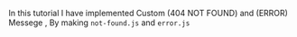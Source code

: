 In this tutorial I have implemented Custom (404 NOT FOUND) and (ERROR) Messege , By making `not-found.js` and `error.js`

